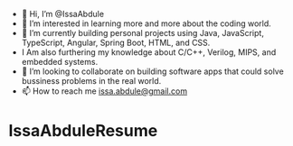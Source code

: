 - 👋 Hi, I’m @IssaAbdule
- 👀 I’m interested in learning more and more about the coding world.
- 🌱 I’m currently building personal projects using Java, JavaScript, TypeScript, Angular, Spring Boot, HTML, and CSS.
- I Am also furthering my knowledge about C/C++, Verilog, MIPS, and embedded systems. 
- 💞️ I’m looking to collaborate on building software apps that could solve bussiness problems in the real world.
- 📫 How to reach me issa.abdule@gmail.com

<!---
IssaAbdule/IssaAbdule is a ✨ special ✨ repository because its `README.md` (this file) appears on your GitHub profile.
You can click the Preview link to take a look at your changes.
--->
# IssaAbduleResume
